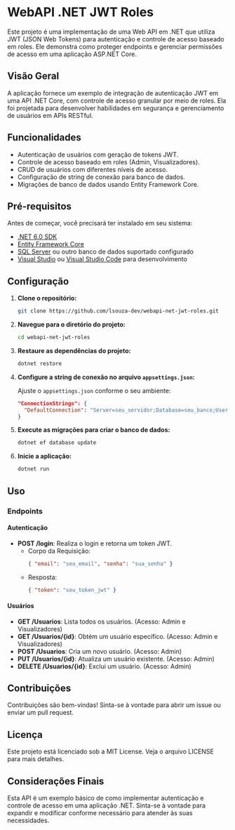 # WebAPI .NET JWT Roles

Este projeto é uma implementação de uma Web API em .NET que utiliza JWT (JSON Web Tokens) para autenticação e controle de acesso baseado em roles. Ele demonstra como proteger endpoints e gerenciar permissões de acesso em uma aplicação ASP.NET Core.

## Visão Geral

A aplicação fornece um exemplo de integração de autenticação JWT em uma API .NET Core, com controle de acesso granular por meio de roles. Ela foi projetada para desenvolver habilidades em segurança e gerenciamento de usuários em APIs RESTful.

## Funcionalidades

- Autenticação de usuários com geração de tokens JWT.
- Controle de acesso baseado em roles (Admin, Visualizadores).
- CRUD de usuários com diferentes níveis de acesso.
- Configuração de string de conexão para banco de dados.
- Migrações de banco de dados usando Entity Framework Core.

## Pré-requisitos

Antes de começar, você precisará ter instalado em seu sistema:

- [.NET 6.0 SDK](https://dotnet.microsoft.com/download/dotnet/6.0)
- [Entity Framework Core](https://docs.microsoft.com/en-us/ef/core/)
- [SQL Server](https://www.microsoft.com/en-us/sql-server/sql-server-downloads) ou outro banco de dados suportado configurado
- [Visual Studio](https://visualstudio.microsoft.com/) ou [Visual Studio Code](https://code.visualstudio.com/) para desenvolvimento

## Configuração

1. **Clone o repositório:**

   ```bash
   git clone https://github.com/lsouza-dev/webapi-net-jwt-roles.git
   ```
   
2. **Navegue para o diretório do projeto:**

   ```bash
   cd webapi-net-jwt-roles
   ```

3. **Restaure as dependências do projeto:**

   ```bash
   dotnet restore
   ```

4. **Configure a string de conexão no arquivo `appsettings.json`:**

   Ajuste o `appsettings.json` conforme o seu ambiente:

   ```json
   "ConnectionStrings": {
     "DefaultConnection": "Server=seu_servidor;Database=seu_banco;User Id=seu_usuario;Password=sua_senha;"
   }
   ```

5. **Execute as migrações para criar o banco de dados:**

   ```bash
   dotnet ef database update
   ```

6. **Inicie a aplicação:**

   ```bash
   dotnet run
   ```

## Uso

### Endpoints

#### Autenticação

- **POST /login**: Realiza o login e retorna um token JWT.
  - Corpo da Requisição: 
    ```json
    { "email": "seu_email", "senha": "sua_senha" }
    ```
  - Resposta:
    ```json
    { "token": "seu_token_jwt" }
    ```

#### Usuários

- **GET /Usuarios**: Lista todos os usuários. (Acesso: Admin e Visualizadores)
- **GET /Usuarios/{id}**: Obtém um usuário específico. (Acesso: Admin e Visualizadores)
- **POST /Usuarios**: Cria um novo usuário. (Acesso: Admin)
- **PUT /Usuarios/{id}**: Atualiza um usuário existente. (Acesso: Admin)
- **DELETE /Usuarios/{id}**: Exclui um usuário. (Acesso: Admin)

## Contribuições

Contribuições são bem-vindas! Sinta-se à vontade para abrir um issue ou enviar um pull request.

## Licença

Este projeto está licenciado sob a MIT License. Veja o arquivo LICENSE para mais detalhes.

## Considerações Finais

Esta API é um exemplo básico de como implementar autenticação e controle de acesso em uma aplicação .NET. Sinta-se à vontade para expandir e modificar conforme necessário para atender às suas necessidades.
